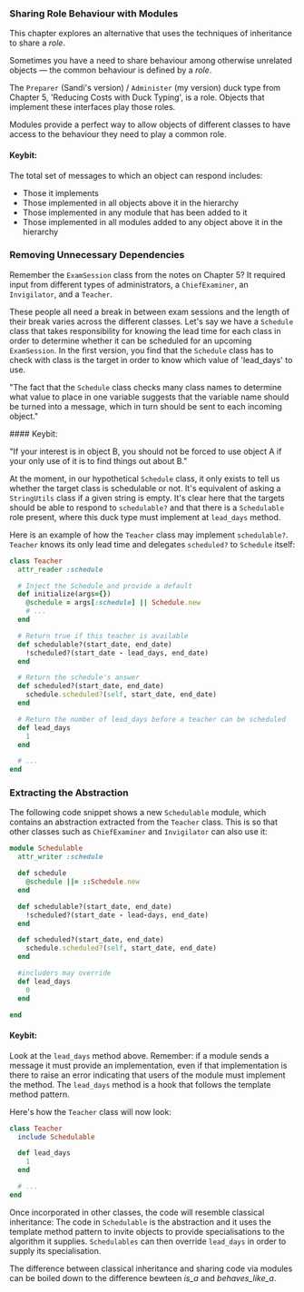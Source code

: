 ### Sharing Role Behaviour with Modules

This chapter explores an alternative that uses the techniques of inheritance to share a *role*.

Sometimes you have a need to share behaviour among otherwise unrelated objects — the common behaviour is defined by a *role*.

The `Preparer` (Sandi's version) / `Administer` (my version) duck type from Chapter 5, 'Reducing Costs with Duck Typing', is a role. Objects that implement these interfaces play those roles.

Modules provide a perfect way to allow objects of different classes to have access to the behaviour they need to play a common role.

#### Keybit:

The total set of messages to which an object can respond includes:

* Those it implements
* Those implemented in all objects above it in the hierarchy
* Those implemented in any module that has been added to it
* Those implemented in all modules added to any object above it in the hierarchy

### Removing Unnecessary Dependencies

Remember the `ExamSession` class from the notes on Chapter 5? It required input from different types of administrators, a `ChiefExaminer`, an `Invigilator`, and a `Teacher`.

These people all need a break in between exam sessions and the length of their break varies across the different classes. Let's say we have a `Schedule` class that takes responsibility for knowing the lead time for each class in order to determine whether it can be scheduled for an upcoming `ExamSession`. In the first version, you find that the `Schedule` class has to check with class is the target in order to know which value of 'lead_days' to use.

"The fact that the `Schedule` class checks many class names to determine what value to place in one variable suggests that the variable name should be turned into a message, which in turn should be sent to each incoming object."

#### Keybit:

"If your interest is in object B, you should not be forced to use object A if your only use of it is to find things out about B."


At the moment, in our hypothetical `Schedule` class, it only exists to tell us whether the target class is schedulable or not. It's equivalent of asking a `StringUtils` class if a given string is empty. It's clear here that the targets should be able to respond to `schedulable?` and that there is a `Schedulable` role present, where this duck type must implement at `lead_days` method.

Here is an example of how the `Teacher` class may implement `schedulable?`. `Teacher` knows its only lead time and delegates `scheduled?` to `Schedule` itself:

```ruby
class Teacher
  attr_reader :schedule

  # Inject the Schedule and provide a default
  def initialize(args={})
    @schedule = args[:schedule] || Schedule.new
    # ...
  end

  # Return true if this teacher is available
  def schedulable?(start_date, end_date)
    !scheduled?(start_date - lead_days, end_date)
  end

  # Return the schedule's answer
  def scheduled?(start_date, end_date)
    schedule.scheduled?(self, start_date, end_date)
  end

  # Return the number of lead_days before a teacher can be scheduled
  def lead_days
    1
  end

  # ...
end
```

### Extracting the Abstraction

The following code snippet shows a new `Schedulable` module, which contains an abstraction extracted from the `Teacher` class. This is so that other classes such as `ChiefExaminer` and `Invigilator` can also use it:

```ruby
module Schedulable
  attr_writer :schedule

  def schedule
    @schedule ||= ::Schedule.new
  end

  def schedulable?(start_date, end_date)
    !scheduled?(start_date - lead-days, end_date)
  end

  def scheduled?(start_date, end_date)
    schedule.scheduled?(self, start_date, end_date)
  end

  #includers may override
  def lead_days
    0
  end

end
```


#### Keybit:

Look at the `lead_days` method above. Remember: if a module sends a message it must provide an implementation, even if that implementation is there to raise an error indicating that users of the module must implement the method. The `lead_days` method is a hook that follows the template method pattern.

Here's how the `Teacher` class will now look:

```ruby
class Teacher
  include Schedulable

  def lead_days
    1
  end

  # ...
end
```

Once incorporated in other classes, the code will resemble classical inheritance: The code in `Schedulable` is the abstraction and it uses the template method pattern to invite objects to provide specialisations to the algorithm it supplies. `Schedulables` can then override `lead_days` in order to supply its specialisation.

The difference between classical inheritance and sharing code via modules can be boiled down to the difference bewteen *is_a* and *behaves_like_a*.

